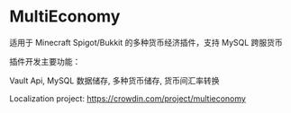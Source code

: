 # MultiEconomy
适用于 Minecraft Spigot/Bukkit 的多种货币经济插件，支持 MySQL 跨服货币

插件开发主要功能：

Vault Api, MySQL 数据储存, 多种货币储存, 货币间汇率转换

Localization project: https://crowdin.com/project/multieconomy
